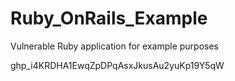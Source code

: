# Ruby_OnRails_Example
Vulnerable Ruby application for example purposes


ghp_i4KRDHA1EwqZpDPqAsxJkusAu2yuKp19Y5qW
